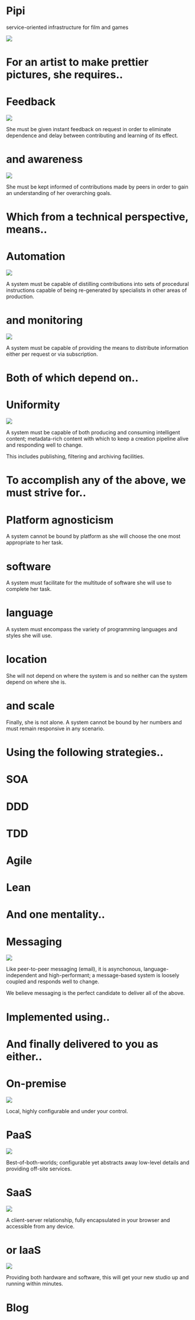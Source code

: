 # Pipi

service-oriented infrastructure for film and games

![](intro.png)

# For an artist to make prettier pictures, she requires..

# Feedback
 
![](/images/feedback.png)

She must be given instant feedback on request in order to eliminate dependence and delay between contributing and learning of its effect.

# and awareness

![](/images/awareness.png)

She must be kept informed of contributions made by peers in order to gain an understanding of her overarching goals.

# Which from a technical perspective, means..

# Automation

![](/images/automation.png)

A system must be capable of distilling contributions into sets of procedural instructions capable of being re-generated  by specialists in other areas of production.

# and monitoring

![](/images/monitoring.png)

A system must be capable of providing the means to distribute information either per request or via subscription.

# Both of which depend on..

# Uniformity

![](/images/uniformity.png)

A system must be capable of both producing and consuming intelligent content; metadata-rich content with which to keep a creation pipeline alive and responding well to change.

This includes publishing, filtering and archiving facilities.

# To accomplish any of the above, we must strive for..

# Platform agnosticism

A system cannot be bound by platform as she will choose the one most appropriate to her task.

# software

A system must facilitate for the multitude of software she will use to complete her task.

# language

A system must encompass the variety of programming languages and styles she will use.

# location

She will not depend on where the system is and so neither can the system depend on where she is.

# and scale

Finally, she is not alone. A system cannot be bound by her numbers and must remain responsive in any scenario.

# Using the following strategies..

# SOA

# DDD

# TDD

# Agile

# Lean

# And one mentality..

# Messaging

![](/images/messaging.png)

Like peer-to-peer messaging (email), it is asynchonous, language-independent and high-performant; a message-based system is loosely coupled and responds well to change.

We believe messaging is the perfect candidate to deliver all of the above.

# Implemented using..

<grid of icons>

# And finally delivered to you as either..

# On-premise

![](/images/on-premise.png)

Local, highly configurable and under your control.

# PaaS

![](/images/paas.png)

Best-of-both-worlds; configurable yet abstracts away low-level details and providing off-site services.

# SaaS

![](/images/saas.png)

A client-server relationship, fully encapsulated in your browser and accessible from any device.

# or IaaS

![](/images/iaas.png)

Providing both hardware and software, this will get your new studio up and running within minutes.

# Blog

<live blog feed>